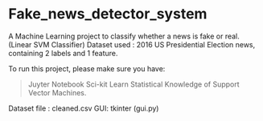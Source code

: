 # Fake_news_detector_system
A Machine Learning project to classify whether a news is fake or real. (Linear SVM Classifier)
Dataset used : 2016 US Presidential Election news, containing 2 labels and 1 feature.

To run this project, please make sure you have:
> Juyter Notebook
> Sci-kit Learn
> Statistical Knowledge of Support Vector Machines.

Dataset file : cleaned.csv
GUI: tkinter (gui.py)
